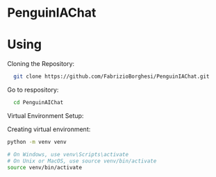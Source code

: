 # PenguinIAChat

# Using

Cloning the Repository:
```bash
  git clone https://github.com/FabrizioBorghesi/PenguinIAChat.git
```
Go to respository:
```bash
  cd PenguinAIChat
```
Virtual Environment Setup:

Creating virtual environment:
```bash
python -m venv venv
```
```bash
# On Windows, use venv\Scripts\activate
# On Unix or MacOS, use source venv/bin/activate
source venv/bin/activate
```





